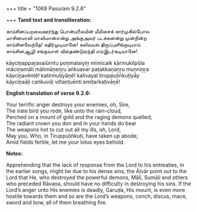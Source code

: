 +++
title = "1069 Pasuram 9.2.6"

+++
**Tamil text and transliteration:**

காய்சினப்பறவைஊர்ந்து பொன்மலையின் மீமிசைக் கார்முகில்போல  
மாசினமாலி மாலிமான்என்று அங்குஅவர் படக்கனன்று முன்நின்ற  
காய்சினவேந்தே! கதிர்முடியானே! கலிவயல் திருப்புளிங்குடியாய்  
காய்சினஆழி சங்குவாள் வில்தண்டுஏந்தி எம்இடர்கடிவானே!

kāyciṉappaṟavaiūrntu poṉmalaiyiṉ mīmicaik kārmukilpōla  
māciṉamāli mālimāṉeṉṟu aṅkuavar paṭakkaṉaṉṟu muṉniṉṟa  
kāyciṉavēntē! katirmuṭiyāṉē! kalivayal tiruppuḷiṅkuṭiyāy  
kāyciṉaāḻi caṅkuvāḷ viltaṇṭuēnti emiṭarkaṭivāṉē!

**English translation of verse 9.2.6:**

Your terrific anger destroys your enemies, oh, Sire,  
The irate bird you rode, like unto the rain-cloud,  
Perched on a mount of gold and the raging demons quelled;  
The radiant crown you don and in your hands do bear  
The weapons hot to cut out all my ills, oh, Lord,  
May you, Who, in Tiruppuliṅkuṭi, have taken up abode,  
Amid fields fertile, let me your lotus eyes behold.

**Notes:**

Apprehending that the lack of response from the Lord to his entreaties, in the earlier songs, might be due to his dense sins, the Āḻvār point out to the Lord that He, who destroyed the powerful demons, Māli, Sumāli and others who preceded Rāvaṇa, should have no difficulty in destroying his sins. If the Lord’s anger unto His enemies is deadly, Garuḍa, His mount, is even more hostile towards them and so are the Lord’s weapons, conch, discus, mace, sword and bow, all of them breathing fire.


